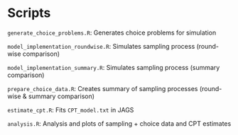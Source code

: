 # Scripts

`generate_choice_problems.R`: Generates choice problems for simulation

`model_implementation_roundwise.R`: Simulates sampling process (round-wise comparison)

`model_implementation_summary.R`: Simulates sampling process (summary comparison)

`prepare_choice_data.R`: Creates summary of sampling processes (round-wise & summary comparison)

`estimate_cpt.R`: Fits `CPT_model.txt` in JAGS

`analysis.R`: Analysis and plots of sampling + choice data and CPT estimates 